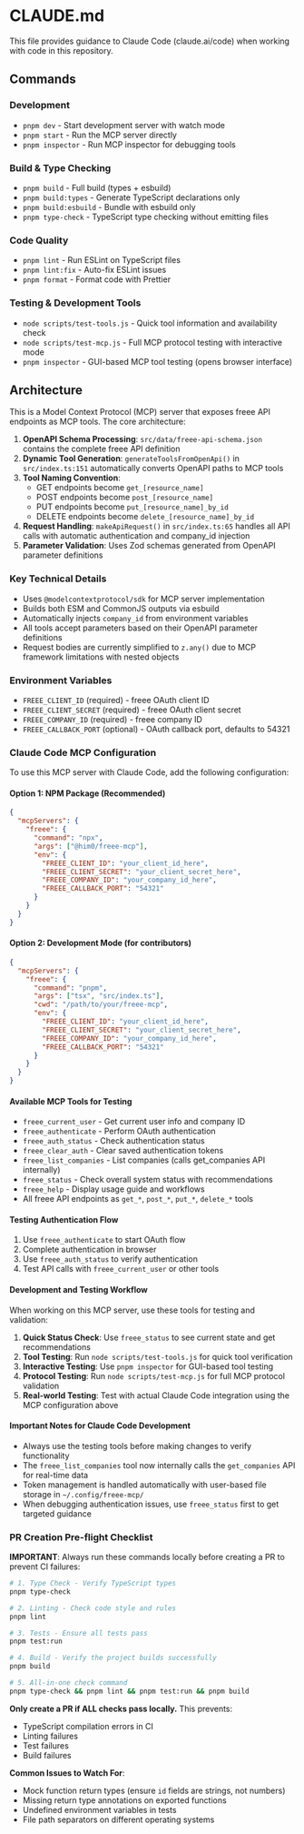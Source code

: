 # CLAUDE.md

This file provides guidance to Claude Code (claude.ai/code) when working with code in this repository.

## Commands

### Development
- `pnpm dev` - Start development server with watch mode
- `pnpm start` - Run the MCP server directly
- `pnpm inspector` - Run MCP inspector for debugging tools

### Build & Type Checking
- `pnpm build` - Full build (types + esbuild)
- `pnpm build:types` - Generate TypeScript declarations only
- `pnpm build:esbuild` - Bundle with esbuild only
- `pnpm type-check` - TypeScript type checking without emitting files

### Code Quality
- `pnpm lint` - Run ESLint on TypeScript files
- `pnpm lint:fix` - Auto-fix ESLint issues
- `pnpm format` - Format code with Prettier

### Testing & Development Tools
- `node scripts/test-tools.js` - Quick tool information and availability check
- `node scripts/test-mcp.js` - Full MCP protocol testing with interactive mode
- `pnpm inspector` - GUI-based MCP tool testing (opens browser interface)

## Architecture

This is a Model Context Protocol (MCP) server that exposes freee API endpoints as MCP tools. The core architecture:

1. **OpenAPI Schema Processing**: `src/data/freee-api-schema.json` contains the complete freee API definition
2. **Dynamic Tool Generation**: `generateToolsFromOpenApi()` in `src/index.ts:151` automatically converts OpenAPI paths to MCP tools
3. **Tool Naming Convention**:
   - GET endpoints become `get_[resource_name]`
   - POST endpoints become `post_[resource_name]`
   - PUT endpoints become `put_[resource_name]_by_id`
   - DELETE endpoints become `delete_[resource_name]_by_id`
4. **Request Handling**: `makeApiRequest()` in `src/index.ts:65` handles all API calls with automatic authentication and company_id injection
5. **Parameter Validation**: Uses Zod schemas generated from OpenAPI parameter definitions

### Key Technical Details
- Uses `@modelcontextprotocol/sdk` for MCP server implementation
- Builds both ESM and CommonJS outputs via esbuild
- Automatically injects `company_id` from environment variables
- All tools accept parameters based on their OpenAPI parameter definitions
- Request bodies are currently simplified to `z.any()` due to MCP framework limitations with nested objects

### Environment Variables
- `FREEE_CLIENT_ID` (required) - freee OAuth client ID
- `FREEE_CLIENT_SECRET` (required) - freee OAuth client secret
- `FREEE_COMPANY_ID` (required) - freee company ID
- `FREEE_CALLBACK_PORT` (optional) - OAuth callback port, defaults to 54321

### Claude Code MCP Configuration

To use this MCP server with Claude Code, add the following configuration:

#### Option 1: NPM Package (Recommended)
```json
{
  "mcpServers": {
    "freee": {
      "command": "npx",
      "args": ["@him0/freee-mcp"],
      "env": {
        "FREEE_CLIENT_ID": "your_client_id_here",
        "FREEE_CLIENT_SECRET": "your_client_secret_here",
        "FREEE_COMPANY_ID": "your_company_id_here",
        "FREEE_CALLBACK_PORT": "54321"
      }
    }
  }
}
```

#### Option 2: Development Mode (for contributors)
```json
{
  "mcpServers": {
    "freee": {
      "command": "pnpm",
      "args": ["tsx", "src/index.ts"],
      "cwd": "/path/to/your/freee-mcp",
      "env": {
        "FREEE_CLIENT_ID": "your_client_id_here",
        "FREEE_CLIENT_SECRET": "your_client_secret_here",
        "FREEE_COMPANY_ID": "your_company_id_here",
        "FREEE_CALLBACK_PORT": "54321"
      }
    }
  }
}
```

#### Available MCP Tools for Testing
- `freee_current_user` - Get current user info and company ID
- `freee_authenticate` - Perform OAuth authentication
- `freee_auth_status` - Check authentication status
- `freee_clear_auth` - Clear saved authentication tokens
- `freee_list_companies` - List companies (calls get_companies API internally)
- `freee_status` - Check overall system status with recommendations
- `freee_help` - Display usage guide and workflows
- All freee API endpoints as `get_*`, `post_*`, `put_*`, `delete_*` tools

#### Testing Authentication Flow
1. Use `freee_authenticate` to start OAuth flow
2. Complete authentication in browser
3. Use `freee_auth_status` to verify authentication
4. Test API calls with `freee_current_user` or other tools

#### Development and Testing Workflow
When working on this MCP server, use these tools for testing and validation:

1. **Quick Status Check**: Use `freee_status` to see current state and get recommendations
2. **Tool Testing**: Run `node scripts/test-tools.js` for quick tool verification
3. **Interactive Testing**: Use `pnpm inspector` for GUI-based tool testing
4. **Protocol Testing**: Run `node scripts/test-mcp.js` for full MCP protocol validation
5. **Real-world Testing**: Test with actual Claude Code integration using the MCP configuration above

#### Important Notes for Claude Code Development
- Always use the testing tools before making changes to verify functionality
- The `freee_list_companies` tool now internally calls the `get_companies` API for real-time data
- Token management is handled automatically with user-based file storage in `~/.config/freee-mcp/`
- When debugging authentication issues, use `freee_status` first to get targeted guidance

### PR Creation Pre-flight Checklist

**IMPORTANT**: Always run these commands locally before creating a PR to prevent CI failures:

```bash
# 1. Type Check - Verify TypeScript types
pnpm type-check

# 2. Linting - Check code style and rules
pnpm lint

# 3. Tests - Ensure all tests pass
pnpm test:run

# 4. Build - Verify the project builds successfully
pnpm build

# 5. All-in-one check command
pnpm type-check && pnpm lint && pnpm test:run && pnpm build
```

**Only create a PR if ALL checks pass locally.** This prevents:
- TypeScript compilation errors in CI
- Linting failures
- Test failures
- Build failures

**Common Issues to Watch For**:
- Mock function return types (ensure `id` fields are strings, not numbers)
- Missing return type annotations on exported functions
- Undefined environment variables in tests
- File path separators on different operating systems
